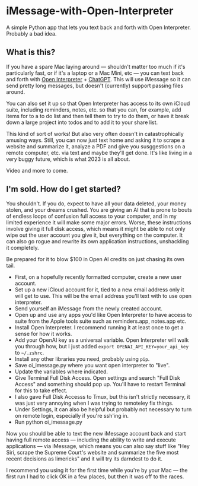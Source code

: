 # iMessage-with-Open-Interpreter

A simple Python app that lets you text back and forth with Open Interpreter. Probably a bad idea.

## What is this?

If you have a spare Mac laying around — shouldn't matter too much if it's particularly fast, or if it's a laptop or a Mac Mini, etc — you can text back and forth with [Open Interpreter](https://openinterpreter.com) + [ChatGPT](http://chat.openai.com). This will use iMessage so it can send pretty long messages, but doesn't (currently) support passing files around.

You can also set it up so that Open Interpreter has access to its own iCloud suite, including reminders, notes, etc. so that you can, for example, add items for to a to do list and then tell them to try to do them, or have it break down a large project into todos and to add it to your share list.

This kind of sort of works! But also very often doesn't in catastrophically amusing ways. Still, you can now just text home and asking it to scrape a website and summarize it, analyze a PDF and give you susggestions on a remote computer, etc. via text and maybe they'll get done. It's like living in a very buggy future, which is what 2023 is all about.

Video and more to come.

## I'm sold. How do I get started?

You shouldn't. If you do, expect to have all your data deleted, your money stolen, and your dreams crushed. You are giving an AI that is prone to bouts of endless loops of confusion full access to your computer, and in my limited experience it will make some major errors. Worse, these instructions involve giving it full disk access, which means it might be able to not only wipe out the user account you give it, but everything on the computer. It can also go rogue and rewrite its own application instructions, unshackling it completely.

Be prepared for it to blow $100 in Open AI credits on just chasing its own tail.

* First, on a hopefully recently formatted computer, create a new user account.
* Set up a new iCloud account for it, tied to a new email address only it will get to use. This will be the email address you'll text with to use open interpreter.
* Send yourself an iMessage from the newly created account.
* Open up and use any apps you'd like Open Interpreter to have access to suite from the Apple tools suite such as reminders.app, notes.app etc.
* Install Open Interpreter. I recommend running it at least once to get a sense for how it works.
* Add your OpenAI key as a universal variable. Open Interpreter will walk you through how, but I just added `export OPENAI_API_KEY=your_api_key` to  `~/.zshrc`.
* Install any other libraries you need, probably using `pip`.
* Save oi_imessage.py where you want open interpreter to "live".
* Update the variables where indicated.
* Give Terminal Full Disk Access. Open settings and search "Full Disk Access" and something should pop up. You'll have to restart Terminal for this to take effect.
* I also gave Full Disk Accesss to Tmux, but this isn't strictly necessary, it was just very annoying when I was trying to remoteley fix things.
* Under Settings, it can also be helpful but probably not necessary to turn on remote login, especially if you're ssh'ing in.
* Run python oi_imessage.py

Now you should be able to text the new iMessage account back and start having full remote access — including the ability to write and execute applications — via iMessage, which means you can also say stuff like "Hey Siri, scrape the Supreme Court's website and summarize the five most recent decisions as limericks" and it will try its darndest to do it. 

I recommend you using it for the first time while you're by your Mac — the first run I had to click OK in a few places, but then it was off to the races.

